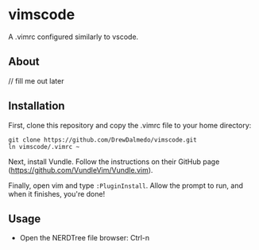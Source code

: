 # vimscode

A .vimrc configured similarly to vscode.

## About

// fill me out later

## Installation

First, clone this repository and copy the .vimrc file to your home directory:

```
git clone https://github.com/DrewDalmedo/vimscode.git
ln vimscode/.vimrc ~
```

Next, install Vundle. Follow the instructions on their GitHub page (https://github.com/VundleVim/Vundle.vim).

Finally, open vim and type `:PluginInstall`. Allow the prompt to run, and when it finishes, you're done!

## Usage

- Open the NERDTree file browser: Ctrl-n

